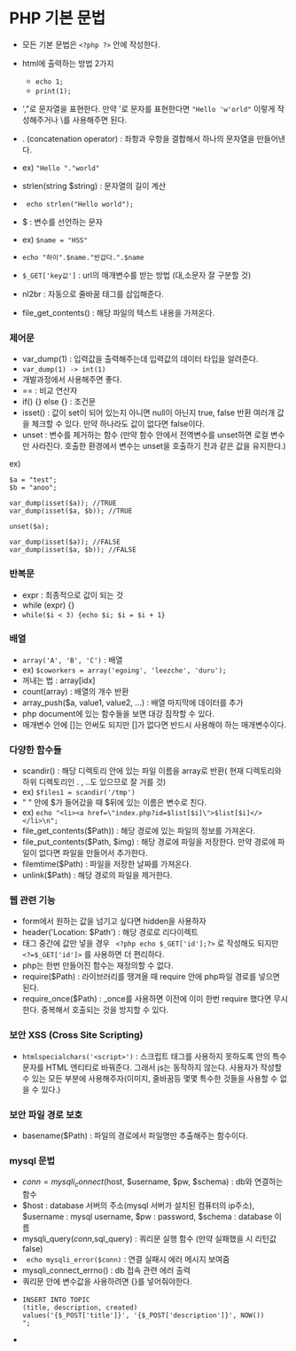 # PHP 기본 문법

- 모든 기본 문법은 ```<?php ?>``` 안에 작성한다.
- html에 출력하는 방법 2가지
  - ```echo 1;```
  - ```print(1);```

- ',"로 문자열을 표현한다. 만약 '로 문자를 표현한다면 ```"Hello 'w'orld"``` 이렇게 작성해주거나 \를 사용해주면 된다.

- . (concatenation operator) : 좌항과 우항을 결합해서 하나의 문자열을 만들어낸다.
- ex)  ```"Hello "."world"```
- strlen(string $string) : 문자열의 길이 계산
- ``` echo strlen("Hello world");```

- $ : 변수를 선언하는 문자
- ex) ```$name = "HSS" ```
- ``` echo "하이".$name."반갑다.".$name ```
- ```$_GET['key값']``` : url의 매개변수를 받는 방법 (대,소문자 잘 구분할 것)
- nl2br : 자동으로 줄바꿈 태그를 삽입해준다.
- file_get_contents() : 해당 파일의 텍스트 내용을 가져온다.

### 제어문
- var_dump(1) : 입력값을 출력해주는데 입력값의 데이터 타입을 알려준다.
- ``` var_dump(1) -> int(1) ```
- 개발과정에서 사용해주면 좋다.
- == : 비교 연산자
- if() {} else {} : 조건문
- isset() : 값이 set이 되어 있는지 아니면 null이 아닌지 true, false 반환 여러개 값을 체크할 수 있다. 만약 하나라도 값이 없다면 false이다.
- unset : 변수를 제거하는 함수 (만약 함수 안에서 전역변수를 unset하면 로컬 변수만 사라진다. 호출한 환경에서 변수는 unset을 호출하기 전과 같은 값을 유지한다.)

ex)
``` 
$a = "test";
$b = "anoo";

var_dump(isset($a)); //TRUE
var_dump(isset($a, $b)); //TRUE

unset($a);

var_dump(isset($a)); //FALSE
var_dump(isset($a, $b)); //FALSE
```

### 반복문
- expr : 최종적으로 값이 되는 것
- while (expr) {} 
- ``` while($i < 3) {echo $i; $i = $i + 1} ```

### 배열

- ``` array('A', 'B', 'C') ``` : 배열
- ex) ```$coworkers = array('egoing', 'leezche', 'duru');```
- 꺼내는 법 : array[idx]
- count(array) : 배열의 개수 반환
- array_push($a, value1, value2, ...) : 배열 마지막에 데이터를 추가 
- php document에 있는 함수들을 보면 대강 짐작할 수 있다.
- 매개변수 안에 []는 안써도 되지만 []가 없다면 반드시 사용해야 하는 매개변수이다.

### 다양한 함수들

- scandir() : 해당 디렉토리 안에 있는 파일 이름을 array로 반환( 현재 디렉토리와 하위 디렉토리인 . , ..도 있으므로 잘 거를 것)
- ex) ``` $files1 = scandir('/tmp') ```
- " " 안에 $가 들어갔을 때 $뒤에 있는 이름은 변수로 친다.
- ex) ``` echo "<li><a href=\"index.php?id=$list[$i]\">$list[$i]</></li>\n"; ```
- file_get_contents($Path)) : 해당 경로에 있는 파일의 정보를 가져온다.
- file_put_contents($Path, $img) : 해당 경로에 파일을 저장한다. 만약 경로에 파일이 없다면 파일을 만들어서 추가한다.
- filemtime($Path) : 파일을 저장한 날짜를 가져온다.
- unlink($Path) : 해당 경로의 파일을 제거한다.

### 웹 관련 기능
- form에서 원하는 값을 넘기고 싶다면 hidden을 사용하자
- header('Location: $Path') : 해당 경로로 리다이렉트 
- 태그 중간에 값만 넣을 경우 ``` <?php echo $_GET['id'];?>``` 로 작성해도 되지만 ```<?=$_GET['id']>``` 를 사용하면 더 편리하다.
- php는 한번 만들어진 함수는 재정의할 수 없다.
- require($Path) : 라이브러리를 땡겨올 때 require 안에 php파일 경로를 넣으면 된다.
- require_once($Path) : _once를 사용하면 이전에 이미 한번 require 했다면 무시한다. 중복해서 호출되는 것을 방지할 수 있다.

### 보안 XSS (Cross Site Scripting)
- ```htmlspecialchars('<script>')``` : 스크립트 태그를 사용하지 못하도록 안의 특수문자를 HTML 엔티티로 바꿔준다. 그래서 js는 동작하지 않는다. 사용자가 작성할 수 있는 모든 부분에 사용해주자(이미지, 줄바꿈등 몇몇 특수한 것들을 사용할 수 없을 수 있다.)

### 보안 파일 경로 보호
- basename($Path) : 파일의 경로에서 파일명만 추출해주는 함수이다.

### mysql 문법
- $conn = mysqli_connect($host, $username, $pw, $schema) : db와 연결하는 함수
- $host : database 서버의 주소(mysql 서버가 설치된 컴퓨터의 ip주소), $username : mysql username, $pw : password, $schema : database 이름
- mysqli_query($conn,$sql_query) : 쿼리문 실행 함수 (만약 실패했을 시 리턴값 false)
- ``` echo mysqli_error($conn)``` : 연결 실패시 에러 메시지 보여줌
- mysqli_connect_errno() : db 접속 관련 에러 출력
- 쿼리문 안에 변수값을 사용하려면 {}를 넣어줘야한다.
- ``` $sql = "
  INSERT INTO TOPIC
  (title, description, created)
  values('{$_POST['title']}', '{$_POST['description']}', NOW())
  ";
- 
